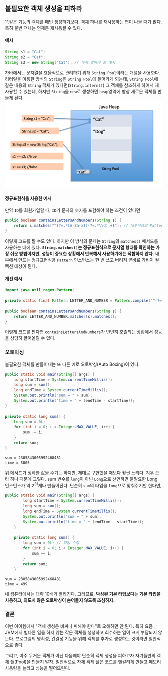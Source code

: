 ## 불필요한 객체 생성을 피하라
똑같은 기능의 객체를 매번 생성하기보다, 객체 하나를 재사용하는 편이 나을 때가 많다.
특히 불변 객체는 언제든 재사용될 수 있다.

#### 예시
```java
String s1 = "Cat";
String s2 = "Cat";
String s3 = new String("Cat"); // 하지 말아야 할 예시
```
자바에서는 문자열을 효율적으로 관리하기 위해 `String Pool`이라는 개념을 사용한다.
리터럴을 이용한 방식의 `String`은 `String Pool`에 들어가게 되는데,
`String Pool`에 같은 내용의 `String` 객체가 있다면(`String.intern()`) 그 객체를 참조하게 하여서 재사용할 수 있는데,
하지만 `String`을 `new`로 생성하면 `heap`영역에 항상 새로운 객체를 만들게 된다.
![img.png](img.png)

#### 정규표현식을 사용한 예시
만약 `ID`를 회원가입할 때, `ID`가 문자와 숫자를 포함해야 하는 조건이 있다면
```java
public boolean containsLettersAndNumbers(String s) {
    return s.matches("^(?=.*[A-Za-z])(?=.*\\d).+$"); // 내부적으로 Pattern.compile() 호출
}
```
이렇게 코드를 짤 수도 있다. 하지만 이 방식의 문제는 `String`의 `matches()` 메서드를 사용하는 데에 있다.
**`String.matches()`는 정규표현식으로 문자열 형태를 확인하는 가장 쉬운 방법이지만,
성능이 중요한 상황에서 반복해서 사용하기에는 적합하지 않다.**
내부에서 만드는 정규표현식용 `Pattern` 인스턴스는 한 번 쓰고 버려져 곧바로 가비지 컬렉션 대상이 된다.

#### 개선 예시
```java
import java.util.regex.Pattern;

private static final Pattern LETTER_AND_NUMBER = Pattern.compile("^(?=.*[A-Za-z])(?=.*\\d).+$");

public boolean containsLettersAndNumbers(String s) {
    return LETTER_AND_NUMBER.matcher(s).matches();
}
```
이렇게 코드를 짠다면 `containsLettersAndNumbers`가 빈번히 호출되는 상황에서 성능을 상당히 끌어올릴 수 있다.

### 오토박싱
불필요한 객체를 만들어내는 또 다른 예로 오토박싱(Auto Boxing)이 있다.
```java
public static void main(String[] args) {
    long startTime = System.currentTimeMillis();
    long sum = sum();
    long endTime = System.currentTimeMillis();
    System.out.println("sum = " + sum);
    System.out.println("time = " + (endTime - startTime));
}

private static long sum() {
    Long sum = 0L;
    for (int i = 0; i < Integer.MAX_VALUE; i++) {
        sum += i;
    }
    return sum;
}
```
```Console
sum = 2305843005992468481
time = 5005
```
위 메서드가 정확한 값을 주기는 하지만, 제대로 구현했을 때보다 훨씬 느리다. 겨우 오타 하나 때문에 그렇다.
sum 변수를 `long`이 아닌 `Long`으로 선언하면 불필요한 Long 인스턴스가 약 2<sup>31</sup>개나 만들어진다.
단순히 `sum`의 타입을 `long`으로 맞춰주기만 한다면,

```java
public static void main(String[] args) {
        long startTime = System.currentTimeMillis();
        long sum = sum();
        long endTime = System.currentTimeMillis();
        System.out.println("sum = " + sum);
        System.out.println("time = " + (endTime - startTime));
    }

    private static long sum() {
        long sum = 0L; // 타입 수정
        for (int i = 0; i < Integer.MAX_VALUE; i++) {
            sum += i;
        }
        return sum;
    }
```
```Console
sum = 2305843005992468481
time = 499
```
내 컴퓨터에서는 대략 10배가 빨라진다. 그러므로,
**박싱된 기본 타입보다는 기본 타입을 사용하고, 의도치 않은 오토박싱이 숨어들지 않도록 조심하자.**

### 결론
이번 아이템에서 "객체 생성은 비싸니 피해야 한다"로 오해하면 안 된다.
특히 요즘 JVM에서 별다른 일을 하지 않는 작은 객체를 생성하고 회수하는 일이 크게 부담되지 않는다.
프로그램의 명확성, 간결성 기능을 위해 객체를 추가로 생성하는 것이라면 일반적으로 좋다.

그리고, 아주 무거운 객체가 아닌 다음에야 단순히 객체 생성을 피하고자 자기들만의 객체 풀(Pool)을 만들지 말자.
일반적으로 자체 객체 풀은 코드를 헷갈리게 만들고 메모리 사용량을 늘리고 성능을 떨어뜨린다.